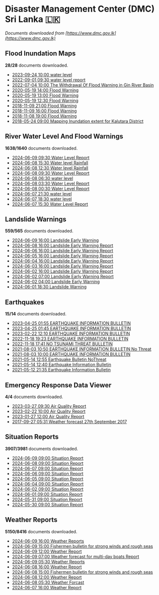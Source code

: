 # Disaster Management Center (DMC) Sri Lanka :sri_lanka:

*Documents downloaded from [https://www.dmc.gov.lk](https://www.dmc.gov.lk)*

## Flood Inundation Maps

**28/28** documents downloaded.

* [2023-09-24 10:00 water level](data/flood-inundation-maps/20230924.1000.water-level.pdf)
* [2022-09-01 09:30 water level report](data/flood-inundation-maps/20220901.0930.water-level-report.pdf)
* [2022-07-04 10:00 The Withdrawal Of Flood Warning in Gin River Basin](data/flood-inundation-maps/20220704.1000.the-withdrawal-of-flood-warning-in-gin-river-basin.pdf)
* [2020-05-19 14:00 Flood Warning](data/flood-inundation-maps/20200519.1400.flood-warning.pdf)
* [2020-05-19 13:00 Flood Warning](data/flood-inundation-maps/20200519.1300.flood-warning.pdf)
* [2020-05-19 12:30 Flood Warning](data/flood-inundation-maps/20200519.1230.flood-warning.pdf)
* [2018-11-09 21:00 Flood Warning](data/flood-inundation-maps/20181109.2100.flood-warning.PDF)
* [2018-11-09 16:00 Flood Warning](data/flood-inundation-maps/20181109.1600.flood-warning.PDF)
* [2018-11-08 19:00 Flood Warning](data/flood-inundation-maps/20181108.1900.flood-warning.PDF)
* [2018-05-24 09:00 Mapping Inundation extent for Kalutara District](data/flood-inundation-maps/20180524.0900.mapping-inundation-extent-for-kalutara-district.pdf)

## River Water Level And Flood Warnings

**1638/1640** documents downloaded.

* [2024-06-09 09:30 Water Level Report](data/river-water-level-and-flood-warnings/20240609.0930.water-level-report.pdf)
* [2024-06-08 15:30 Water level  Rainfall](data/river-water-level-and-flood-warnings/20240608.1530.water-level-rainfall.pdf)
* [2024-06-08 12:30 Water level  Rainfall](data/river-water-level-and-flood-warnings/20240608.1230.water-level-rainfall.pdf)
* [2024-06-08 09:30 Water Level Report](data/river-water-level-and-flood-warnings/20240608.0930.water-level-report.pdf)
* [2024-06-08 06:30 water level](data/river-water-level-and-flood-warnings/20240608.0630.water-level.pdf)
* [2024-06-08 03:30 Water Level Report](data/river-water-level-and-flood-warnings/20240608.0330.water-level-report.pdf)
* [2024-06-08 00:30 Water Level Report](data/river-water-level-and-flood-warnings/20240608.0030.water-level-report.pdf)
* [2024-06-07 21:30 water level](data/river-water-level-and-flood-warnings/20240607.2130.water-level.pdf)
* [2024-06-07 18:30 water level](data/river-water-level-and-flood-warnings/20240607.1830.water-level.pdf)
* [2024-06-07 15:30 Water Level Report](data/river-water-level-and-flood-warnings/20240607.1530.water-level-report.pdf)

## Landslide Warnings

**559/565** documents downloaded.

* [2024-06-09 16:00 Landslide Early Warning](data/landslide-warnings/20240609.1600.landslide-early-warning.pdf)
* [2024-06-08 16:00 Landslide Early Warning Report](data/landslide-warnings/20240608.1600.landslide-early-warning-report.pdf)
* [2024-06-06 16:00 Landslide Early Warning Report](data/landslide-warnings/20240606.1600.landslide-early-warning-report.pdf)
* [2024-06-05 16:00 Landslide Early Warning Report](data/landslide-warnings/20240605.1600.landslide-early-warning-report.pdf)
* [2024-06-04 16:00 Landslide Early Warning Report](data/landslide-warnings/20240604.1600.landslide-early-warning-report.pdf)
* [2024-06-03 16:00 Landslide Early Warning Report](data/landslide-warnings/20240603.1600.landslide-early-warning-report.pdf)
* [2024-06-02 16:00 Landslide Early Warning Report](data/landslide-warnings/20240602.1600.landslide-early-warning-report.pdf)
* [2024-06-02 07:00 Landslide Early Warning Report](data/landslide-warnings/20240602.0700.landslide-early-warning-report.pdf)
* [2024-06-02 04:00 Landslide Early Warning](data/landslide-warnings/20240602.0400.landslide-early-warning.pdf)
* [2024-06-01 18:30 Landslide Warning](data/landslide-warnings/20240601.1830.landslide-warning.pdf)

## Earthquakes

**15/14** documents downloaded.

* [2023-04-25 01:55 EARTHQUAKE INFORMATION BULLETIN](data/earthquakes/20230425.0155.earthquake-information-bulletin.pdf)
* [2023-04-25 01:45 EARTHQUAKE INFORMATION BULLETIN](data/earthquakes/20230425.0145.earthquake-information-bulletin.pdf)
* [2023-02-22 12:10 EARTHQUAKE INFORMATION BULLETIN](data/earthquakes/20230222.1210.earthquake-information-bulletin.pdf)
* [2022-11-18 19:23 EARTHQUAKE INFORMATION BULLETIN](data/earthquakes/20221118.1923.earthquake-information-bulletin.pdf)
* [2022-11-18 17:41 NO TSUNAMI THREAT BULLETIN](data/earthquakes/20221118.1741.no-tsunami-threat-bulletin.pdf)
* [2021-08-03 10:50 EARTHQUAKE INFORMATION BULLETIN No Threat](data/earthquakes/20210803.1050.earthquake-information-bulletin-no-threat.pdf)
* [2021-08-03 10:00 EARTHQUAKE INFORMATION BULLETIN](data/earthquakes/20210803.1000.earthquake-information-bulletin.pdf)
* [2021-05-14 12:55 Earthquake Bulletin NoThreat](data/earthquakes/20210514.1255.earthquake-bulletin-nothreat.pdf)
* [2021-05-14 12:40 Earthquake Information Bulletin](data/earthquakes/20210514.1240.earthquake-information-bulletin.pdf)
* [2021-05-12 21:35 Earthquake Information Bulletin](data/earthquakes/20210512.2135.earthquake-information-bulletin.pdf)

## Emergency Response Data Viewer

**4/4** documents downloaded.

* [2023-03-27 09:30 Air Quality Report](data/emergency-response-data-viewer/20230327.0930.air-quality-report.pdf)
* [2023-02-22 10:00 Air Quality Report](data/emergency-response-data-viewer/20230222.1000.air-quality-report.pdf)
* [2023-01-27 12:00 Air Quality Report](data/emergency-response-data-viewer/20230127.1200.air-quality-report.pdf)
* [2017-09-27 05:31 Weather forecast 27th September 2017](data/emergency-response-data-viewer/20170927.0531.weather-forecast-27th-september-2017.pdf)

## Situation Reports

**3907/3981** documents downloaded.

* [2024-06-09 09:00 Situation Report](data/situation-reports/20240609.0900.situation-report.pdf)
* [2024-06-08 09:00 Situation Report](data/situation-reports/20240608.0900.situation-report.pdf)
* [2024-06-07 09:00 Situation Report](data/situation-reports/20240607.0900.situation-report.pdf)
* [2024-06-06 09:00 Situation Report](data/situation-reports/20240606.0900.situation-report.pdf)
* [2024-06-05 09:00 Situation Report](data/situation-reports/20240605.0900.situation-report.pdf)
* [2024-06-04 09:00 Situation Report](data/situation-reports/20240604.0900.situation-report.pdf)
* [2024-06-02 09:00 Situation Report](data/situation-reports/20240602.0900.situation-report.pdf)
* [2024-06-01 09:00 Situation Report](data/situation-reports/20240601.0900.situation-report.pdf)
* [2024-05-31 09:00 Situation Report](data/situation-reports/20240531.0900.situation-report.pdf)
* [2024-05-30 09:00 Situation Report](data/situation-reports/20240530.0900.situation-report.pdf)

## Weather Reports

**5150/8416** documents downloaded.

* [2024-06-09 16:00 Weather Reports](data/weather-reports/20240609.1600.weather-reports.pdf)
* [2024-06-09 15:00 Fishermen bulletin for strong winds and rough seas](data/weather-reports/20240609.1500.fishermen-bulletin-for-strong-winds-and-rough-seas.pdf)
* [2024-06-09 12:00 Weather Report](data/weather-reports/20240609.1200.weather-report.pdf)
* [2024-06-09 07:00 Weather forecast for multi-day boats Report](data/weather-reports/20240609.0700.weather-forecast-for-multiday-boats-report.pdf)
* [2024-06-09 05:30 Weather Reports](data/weather-reports/20240609.0530.weather-reports.pdf)
* [2024-06-08 16:00 Weather Report](data/weather-reports/20240608.1600.weather-report.pdf)
* [2024-06-08 15:00 Fishermen bulletin for strong winds and rough seas](data/weather-reports/20240608.1500.fishermen-bulletin-for-strong-winds-and-rough-seas.pdf)
* [2024-06-08 12:00 Weather Report](data/weather-reports/20240608.1200.weather-report.pdf)
* [2024-06-08 05:30 Weather Forcast](data/weather-reports/20240608.0530.weather-forcast.pdf)
* [2024-06-07 16:00 Weather Report](data/weather-reports/20240607.1600.weather-report.pdf)
